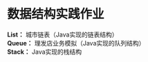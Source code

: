# 数据结构实践作业  
**List：**  城市链表（Java实现的链表结构）<br>
**Queue：**  理发店业务模拟（Java实现的队列结构）<br>
**Stack：**  Java实现的栈结构<br>
